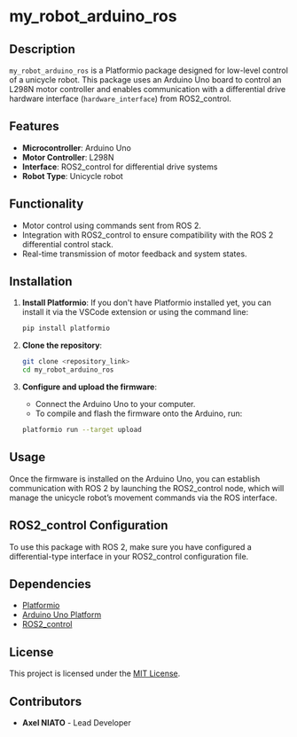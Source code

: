 
# my_robot_arduino_ros

## Description
`my_robot_arduino_ros` is a Platformio package designed for low-level control of a unicycle robot. This package uses an Arduino Uno board to control an L298N motor controller and enables communication with a differential drive hardware interface (`hardware_interface`) from ROS2_control.

## Features
- **Microcontroller**: Arduino Uno
- **Motor Controller**: L298N
- **Interface**: ROS2_control for differential drive systems
- **Robot Type**: Unicycle robot

## Functionality
- Motor control using commands sent from ROS 2.
- Integration with ROS2_control to ensure compatibility with the ROS 2 differential control stack.
- Real-time transmission of motor feedback and system states.

## Installation

1. **Install Platformio**:
   If you don't have Platformio installed yet, you can install it via the VSCode extension or using the command line:
   ```bash
   pip install platformio
   ```

2. **Clone the repository**:
   ```bash
   git clone <repository_link>
   cd my_robot_arduino_ros
   ```

3. **Configure and upload the firmware**:
   - Connect the Arduino Uno to your computer.
   - To compile and flash the firmware onto the Arduino, run:
   ```bash
   platformio run --target upload
   ```

## Usage
Once the firmware is installed on the Arduino Uno, you can establish communication with ROS 2 by launching the ROS2_control node, which will manage the unicycle robot’s movement commands via the ROS interface.

## ROS2_control Configuration
To use this package with ROS 2, make sure you have configured a differential-type interface in your ROS2_control configuration file.

## Dependencies
- [Platformio](https://platformio.org/)
- [Arduino Uno Platform](https://docs.platformio.org/en/latest/platforms/atmelavr.html)
- [ROS2_control](https://github.com/ros-controls/ros2_control)

## License
This project is licensed under the [MIT License](LICENSE).

## Contributors
- **Axel NIATO** - Lead Developer
